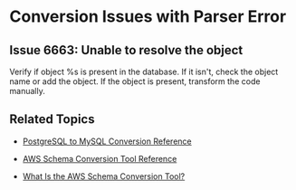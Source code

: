 # Conversion Issues with Parser Error<a name="sct-reference-PostgreSQL-MySQL-ParserError"></a>

## Issue 6663: Unable to resolve the object<a name="sct-reference-6663"></a>

Verify if object %s is present in the database\. If it isn't, check the object name or add the object\. If the object is present, transform the code manually\.

## Related Topics<a name="w3ab1c37c17c11d147b5"></a>

+  [PostgreSQL to MySQL Conversion Reference](sct-reference-PostgreSQL-MySQL-overview.md) 

+  [AWS Schema Conversion Tool Reference](CHAP_SchemaConversionTool.Reference.md) 

+  [What Is the AWS Schema Conversion Tool?](Welcome.md) 